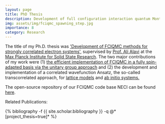 ```yaml
---
layout: page
title: PhD Thesis
description: Development of full configuration interaction quantum Monte Carlo methods for strongly correlated electron systems
img: assets/img/fciqmc_spawning_step.jpg
importance: 8
category: Research
---
```


<p>
The title of my Ph.D. thesis was <a href='http://dx.doi.org/10.18419/opus-10593'>'Development of FCIQMC methods for strongly correlated electron systems'</a>, supervised by <a href='https://en.wikipedia.org/wiki/Ali_Alavi'>Prof. Ali Alavi</a> at the <a href='https://www.fkf.mpg.de/en'>Max Planck Institute for Solid State Research</a>. The two major contributions of my work were (1) <a href='https://pubs.aip.org/aip/jcp/article/151/9/094104/197502/Efficient-formulation-of-full-configuration'>the efficient implementation of FCIQMC in a fully spin-adapted basis via the unitary group approach</a> and (2) the development and implementation of a correlated wavefunction Ansatz, the so-called transcorrelated approach, for <a href='https://journals.aps.org/prb/abstract/10.1103/PhysRevB.99.075119'>lattice models</a> and <a href='https://pubs.aip.org/aip/jcp/article/151/6/061101/561008'>ab initio systems.</a>
</p>

<p>
The open-source repository of our FCIQMC code base NECI can be found <a href='https://github.com/ghb24/NECI_STABLE'>here</a>.
</p>

Related Publications: 
<div class="publications">
    {% bibliography -f {{ site.scholar.bibliography }} -q @*[project_thesis=true]* %}
</div>
